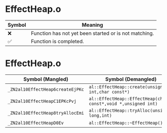 # EffectHeap.o
| Symbol | Meaning 
| ------------- | ------------- 
| :x: | Function has not yet been started or is not matching. 
| :white_check_mark: | Function is completed. 


# EffectHeap.o
| Symbol (Mangled) | Symbol (Demangled) | Decompiled? |
| ------------- |  ------------- | ------------- |
| `_ZN2al10EffectHeap6createEjPKc` | `al::EffectHeap::create(unsigned int,char const*)` | :white_check_mark: |
| `_ZN2al10EffectHeapC1EPKcPvj` | `al::EffectHeap::EffectHeap(char const*,void *,unsigned int)` | :white_check_mark: |
| `_ZN2al10EffectHeap8tryAllocEmi` | `al::EffectHeap::tryAlloc(unsigned long,int)` | :white_check_mark: |
| `_ZN2al10EffectHeapD0Ev` | `al::EffectHeap::~EffectHeap()` | :white_check_mark: |
